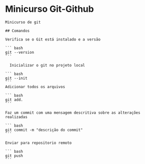 # Minicurso Git-Github

    Minicurso de git

    ## Comandos

    Verifica se o Git está instalado e a versão

    ``` bash
    git --version
    ```

      Inicializar o git no projeto local

    ``` bash
    git --init
    ```
    Adicionar todos os arquivos

    ``` bash
    git add.
    ```

    Faz um commit com uma mensagem descritiva sobre as alterações realizadas

    ``` bash
    git commit -m "descrição do commit"
    ```

    Enviar para repositorio remoto

    ``` bash
    git push
    ```

